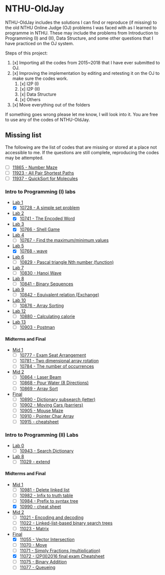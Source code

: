 # NTHU-OldJay

NTHU-OldJay includes the solutions I can find or reproduce (if missing) to the old NTHU Online Judge (OJ) problems I was faced with as I learned to programme in NTHU. These may include the problems from Introduction to Programming (I) and (II), Data Structure, and some other questions that I have practiced on the OJ system.

Steps of this project:

1. [x] Importing all the codes from 2015~2018 that I have ever submitted to OJ.
2. [x] Improving the implementation by editing and retesting it on the OJ to make sure the codes work.
    1. [x] I2P (I)
    2. [x] I2P (II)
    3. [x] Data Structure
    4. [x] Others
3. [x] Move everything out of the folders

If something goes wrong please let me know, I will look into it. You are free to use any of the codes of NTHU-OldJay.

## Missing list

The following are the list of codes that are missing or stored at a place not accessible to me. If the questions are still complete, reproducing the codes may be attempted.

* [ ] [11865 - Number Maze](http://140.114.86.238/problem/11865)
* [ ] [11923 - All Pair Shortest Paths](http://140.114.86.238/problem/11923)
* [ ] [11937 - QuickSort for Molecules](http://140.114.86.238/problem/11937)

### Intro to Programming (I) labs

* [Lab 1](http://140.114.86.238/contest/815/)
  * [x] [10728 - A simple set problem](http://140.114.86.238/problem/10728)
* [Lab 2](http://140.114.86.238/contest/826/)
  * [x] [10741 - The Encoded Word](http://140.114.86.238/problem/10741)
* [Lab 3](http://140.114.86.238/contest/831/)
  * [x] [10766 - Shell Game](http://140.114.86.238/problem/10766)
* [Lab 4](http://140.114.86.238/contest/839/)
  * [ ] [10767 - Find the maximum/minimum values](http://140.114.86.238/problem/10767)
* [Lab 5](http://140.114.86.238/contest/850/)
  * [x] [10768 - wave](http://140.114.86.238/problem/10768)
* [Lab 6](http://140.114.86.238/contest/866/)
  * [ ] [10829 - Pascal triangle Nth number (function)](http://140.114.86.238/problem/10829)
* [Lab 7](http://140.114.86.238/contest/869/)
  * [ ] [10830 - Hanoi Wave](http://140.114.86.238/problem/10830)
* [Lab 8](http://140.114.86.238/contest/872/)
  * [ ] [10841 - Binary Sequences](http://140.114.86.238/problem/10841)
* [Lab 9](http://140.114.86.238/contest/876/)
  * [ ] [10842 - Equivalent relation (Exchange)](http://140.114.86.238/problem/10842)
* [Lab 10](http://140.114.86.238/contest/894/)
  * [ ] [10876 - Array Sorting](http://140.114.86.238/problem/10876)
* [Lab 12](http://140.114.86.238/contest/)
  * [ ] [10880 - Calculating calorie](http://140.114.86.238/problem/10880)
* [Lab 13](http://140.114.86.238/contest/)
  * [ ] [10903 - Postman](http://140.114.86.238/problem/10903)

#### Midterms and Final

* [Mid 1](http://140.114.86.238/contest/844/)
  * [ ] [10777 - Exam Seat Arrangement](http://140.114.86.238/problem/10777)
  * [ ] [10781 - Two dimensional array rotation](http://140.114.86.238/problem/10781)
  * [ ] [10784 - The number of occurrences](http://140.114.86.238/problem/10784)
* [Mid 2](http://140.114.86.238/contest/892/)
  * [ ] [10864 - Laser Beam](http://140.114.86.238/problem/10864)
  * [ ] [10868 - Pour Water (8 Directions)](http://140.114.86.238/problem/)
  * [ ] [10869 - Array Sort](http://140.114.86.238/problem/10869)
* [Final](http://140.114.86.238/contest/908/)
  * [ ] [10890 - Dictionary subsearch (letter)](http://140.114.86.238/problem/10890)
  * [ ] [10902 - Moving Cars (barriers)](http://140.114.86.238/problem/10902)
  * [ ] [10905 - Mouse Maze](http://140.114.86.238/problem/10905)
  * [ ] [10910 - Pointer Char Array](http://140.114.86.238/problem/10910)
  * [ ] [10915 - cheatsheet](http://140.114.86.238/problem/10915)

### Intro to Programming (II) Labs

* [Lab 0](http://140.114.86.238/contest/917/)
  * [ ] [10943 - Search Dictionary](http://140.114.86.238/problem/10943/)
* [Lab 8](http://140.114.86.238/contest/970/)
  * [ ] [11029 - extend](http://140.114.86.238/problem/11029/)

#### Midterms and Final

* [Mid 1](http://140.114.86.238/contest/939/)
  * [ ] [10981 - Delete linked list](http://140.114.86.238/problem/10981/)
  * [ ] [10982 - Infix to truth table](http://140.114.86.238/problem/10982/)
  * [ ] [10984 - Prefix to syntax tree](http://140.114.86.238/problem/10984/)
  * [x] [10990 - cheat sheet](http://140.114.86.238/problem/10990/)
* [Mid 2](http://140.114.86.238/contest/959/)
  * [ ] [11021 - Encoding and decoding](http://140.114.86.238/problem/11021/)
  * [ ] [11022 - Linked-list-based binary search trees](http://140.114.86.238/problem/11022/)
  * [ ] [11023 - Matrix](http://140.114.86.238/problem/11023/)
* [Final](http://140.114.86.238/contest/979/)
  * [x] [11055 - Vector Intersection](http://140.114.86.238/problem/11055/)
  * [ ] [11070 - Move](http://140.114.86.238/problem/11070/)
  * [ ] [11071 - Simply Fractions (multiplication)](http://140.114.86.238/problem/11071/)
  * [x] [11072 - I2P(II)2016 final exam Cheatsheet](http://140.114.86.238/problem/11072/)
  * [ ] [11075 - Binary Addition](http://140.114.86.238/problem/11075/)
  * [ ] [11077 - Queueing](http://140.114.86.238/problem/11077/)
